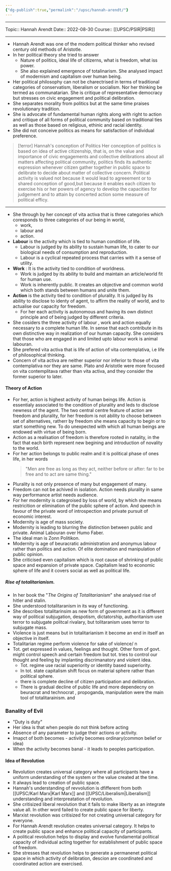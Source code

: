 ```yaml
---
{"dg-publish":true,"permalink":"/upsc/hannah-arendt/"}
---
```


----
Topic:: Hannah Arendt
Date:: 2022-08-30
Course:: [[UPSC/PSIR\|PSIR]] 

----

- Hannah Arendt was one of the modern political thinker who revised century old methods of Aristotle. 
- In her political theory she tried to answer 
	- Nature of politics, ideal life of citizerns, what is freedom, what iss power. 
	- She also explained emergence of totalinarism. She analysed impact of modernism and capitalism over human being. 
- Her political philosophy can not be charectrised in terms of traditional categories of conservatism, liberalism or socialism. Nor her thinking be termed as communatarian. She is critique of representative democracy but stresses on civic engagement and political delibration. 
- She separates morality from politics but at the same time praises revolutionary tradition. 
- She is advocate of fundamental human rights along with right to action and critique of all forms of political community based on traditional ties as well as those based on religious, ethinic and racial identity. 
- She did not conceive politics as means for satisfaction of individual preference. 

> [!error] Hannah's conception of Politics
> Her conception of politics is based on idea of active citizenship, that is, on the value and importance of civic engagements and collective delibrations about all matters affecting political community, politics finds its authentic expression whenever citizen gather together in public space to delibrate to decide about matter of collective concern. Political activity is valued not because it would lead to agreeement or to shared conception of good,but because it enables each citizen to exercise his or her powers of agency to develop the capacities for judgement and to attain by concerted action some measure of political efficy. 
---

- She through by her concept of vita activa that is three categories which coresponds to three categories of our being in world, 
	- work, 
	- labour and 
	- action. 
- **Labour** is the activity which is tied to human condition of life. 
	- Labour is judged by its ability to sustain human life, to cater to our biological needs of consumption and reproduction. 
	- Labour is a cyclical repeated process that carries with it a sense of utility. 
- **Work** : It is the activity tied to condition of worldness. 
	- Work is judged by its ability to build and maintain an article/world fit for human use. 
	- Work is inherently public. It creates an objective and common world which both stands between humans and unite them. 
- **Action** is the activity tied to condition of plurality. It is judged by its ability to disclose to identy of agent, to affirm the reality of world, and to actualise our capacity for freedom. 
	- For her each activity is autonomous and having its own distinct principle and of  being judged by different criteria. 
- She cosiders the three activity of labour , work and action equally necessary to a complete human life. In sense that each contribute in its own distinctive way in realization of our human capacity. She considers that those who are engaged in and limited upto labour work is animal labouran. 
- She prefered vita activa that is life of action of vita contemplativa, i.e life of philosophical thinking. 
- Concern of vita activa are neither superior nor inferior to those of vita contemplativa nor they are same. Plato and Aristotle were more focused on vita contemplitava rather than vita activa, and they consider the former superior to later. 

####  Theory of Action 
- For her, action is highest activity of human beings life. Action is essentialy associated to the condition of plurality and leds to disclose newness of the agent. The two central centre feature of action are freedom and plurality, for her freedom is not ability to choose between set of alternatives, ratherr by freedom she means capacity to begin or to start something new. To do unexpected with which all human beings are endowed with virtue of being born. 
- Action as a realisation of freedom is therefore rooted in natality, in the fact that each birth represent new begining and introduction of novality to the world. 
- For her action belongs to public realm and it is political phase of ones life, in her words
   > "Men are free as long as they act, neither before or after: far to be free and to act are same thing."
- Plurality is not only presence of many but engagement of many. 
- Freedom can not be achived in isolation. Action needs plurality in same way performance artist needs audience. 
- For her modernity is categroised by loss of world, by which she means restricition or elimination of the public sphere of action. And speech in favour of the private word of introspection and private pursuit of economic interest. 
- Modernity is age of mass society. 
- Modernity is leading to blurring the distinction between public and private. Animal Labouran over Humo Faber. 
- The ideal man is Zonn Politikon. 
- Modernity is age of beuracratic administration and anonymus labour rather than politics and action. Of elite domination and manipulation of public opinion. 
- She criticised even capitalism which is root cause of shrinking of public space and expansion of private space. Capitalism lead to economic sphere of life and it covers social as well as political life. 

##### Rise of totalitarianism. 
- In her book the "*The Origins of Totalitarianism*" she analysed rise of hitler and stalin. 
- She understood totalitaranism in its way of functioning. 
- She describes totalitarinsim as new form of government as it is different way of political subjugation, despotism, dictatorship, authoritanism use terror to subjugate politcal rivalary, but tolitaranism uses terror to subjugate mass. 
- Violence is just means but in totalitarianism it become an end in itself an objective in itself. 
- Totalitarian regime perform violence for sake of violence/ n
- Tot. get expressed in values, feelings and thought. Other form of govt. might control speech and certain freedom but tot. tries to control our thought and feeling by implanting discrimanatory and violent idea. 
	- Tot. regime use racial superiority or identity based superiority. 
	- In tot. state capitalism shift focus on material sphere rather than political sphere. 
	- there is complete decline of citizen participation and delibration. 
	- There is gradual decline of public life and more dependecny on beuracrat and technocrat , propoganda, manipulation were the main tool of totalitarainism. and 
### Banality of Evil 
- "Duty is duty" 
- Her idea is that when people do not think before acting
- Absence of  any parameter to judge their actions or activity. 
- Imapct of both becomes - activity becomes ordinary(common belief or idea)
- When the activity becomes banal - it leads to peoples participation. 
#### Idea of Revolution 
- Revolution creates universal category where all participants have a uniform understanding of the system or the value created at the time. 
- It always lead to creation of public space. 
- Hannah's understanding of revvolution is dfifferent from  both [[UPSC/Karl Marx\|Karl Marx]] and [[UPSC/Liberalism\|Liberalism]] understanding and interpreatation of revolution. 
- She critisized liberal revolution that it fails to make liberty as an  integrate value  all. In other word failed to create public space for liberty. 
- Marxist revolution was critisized for not creating universal category for everyone. 
- For Hannah Arendt revolution creates universal category. It helps to create public space and enhance political capacity of participants. 
- A political revolution helps to display and evolve fundamental political capacity of individual acting together for establishment of public space of freedom.
- She stresses that revolution helps to generate a permanenet political space in which activity of delibration, descion are coordinated and coordinated action are exercised. 
